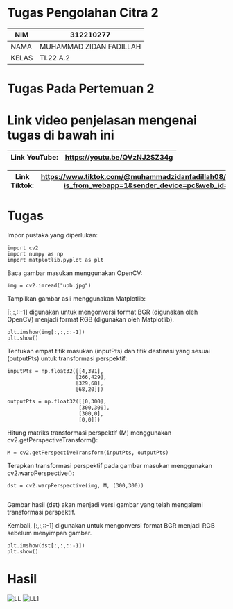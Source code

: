 # Tugas Pengolahan Citra 2


| NIM | 312210277 |
| --- | --- |
| NAMA |  MUHAMMAD ZIDAN FADILLAH |
| KELAS | TI.22.A.2 |






# Tugas Pada Pertemuan 2

# Link video penjelasan mengenai tugas di bawah ini 

| Link YouTube: | https://youtu.be/QVzNJ2SZ34g  |
| --- | --- |

| Link Tiktok: | https://www.tiktok.com/@muhammadzidanfadillah08/video/7361486244234218768?is_from_webapp=1&sender_device=pc&web_id=7345347257934480898 |
| --- | --- |



# Tugas 

Impor pustaka yang diperlukan:

```
import cv2
import numpy as np
import matplotlib.pyplot as plt
```

Baca gambar masukan menggunakan OpenCV:


```
img = cv2.imread("upb.jpg")
```

Tampilkan gambar asli menggunakan Matplotlib:

[:,:,::-1] digunakan untuk mengonversi format BGR (digunakan oleh OpenCV) menjadi format RGB (digunakan oleh Matplotlib).

```
plt.imshow(img[:,:,::-1])
plt.show()
```



Tentukan empat titik masukan (inputPts) dan titik destinasi yang sesuai (outputPts) untuk transformasi perspektif:

```
inputPts = np.float32([[4,381],
                      [266,429],
                      [329,68],
                      [68,20]])

outputPts = np.float32([[0,300],
                       [300,300],
                       [300,0],
                       [0,0]])
```
                       
Hitung matriks transformasi perspektif (M) menggunakan cv2.getPerspectiveTransform():

```
M = cv2.getPerspectiveTransform(inputPts, outputPts)

```

Terapkan transformasi perspektif pada gambar masukan menggunakan cv2.warpPerspective():

```
dst = cv2.warpPerspective(img, M, (300,300))
  
```
Gambar hasil (dst) akan menjadi versi gambar yang telah mengalami transformasi perspektif.


Kembali, [:,:,::-1] digunakan untuk mengonversi format BGR menjadi RGB sebelum menyimpan gambar.

```
plt.imshow(dst[:,:,::-1])
plt.show()

```

# Hasil 
![LL](https://github.com/muhammadzidanfadilah/Pengolahan_Citra_Pertemuan_2/assets/115553474/113500dc-9ebc-4d8f-8105-9d3745924b56)
![LL1](https://github.com/muhammadzidanfadilah/Pengolahan_Citra_Pertemuan_2/assets/115553474/243df02c-583a-4ba9-a4c8-40e1cd206f63)

